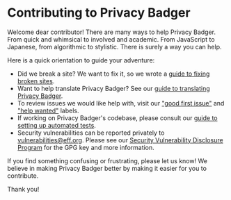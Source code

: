 # Contributing to Privacy Badger

Welcome dear contributor! There are many ways to help Privacy Badger. From
quick and whimsical to involved and academic. From JavaScript to Japanese, from
algorithmic to stylistic. There is surely a way you can help.

Here is a quick orientation to guide your adventure:

* Did we break a site? We want to fix it,
  so we wrote a [guide to fixing broken sites](/doc/fixing-broken-sites.md).
* Want to help translate Privacy Badger?
  See our [guide to translating Privacy Badger](/doc/Translation.md).
* To review issues we would like help with, visit our
  ["good first issue"](https://github.com/EFForg/privacybadger/labels/good%20first%20issue)
  and
  ["help wanted"](https://github.com/EFForg/privacybadger/labels/help%20wanted)
  labels.
* If working on Privacy Badger's codebase,
  please consult our [guide to setting up automated tests](/doc/tests.md).
* Security vulnerabilities can be reported privately to
  [vulnerabilities@eff.org](mailto:vulnerabilities@eff.org). Please see our
  [Security Vulnerability Disclosure Program](https://www.eff.org/security)
  for the GPG key and more information.
<!---
* This short overview of Privacy Badger's architecture can help put things in perspective.
* Developer setup and debugging.
* Documentation brought you this document.
-->

If you find something confusing or frustrating, please let us know!
We believe in making Privacy Badger better by making it easier for you to contribute.

Thank you!
